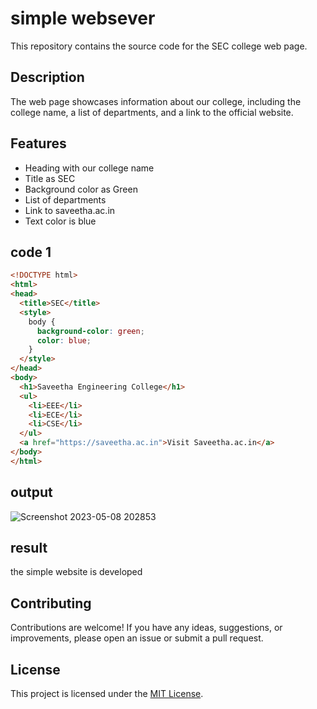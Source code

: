 
# simple websever

This repository contains the source code for the SEC college web page.

## Description

The web page showcases information about our college, including the college name, a list of departments, and a link to the official website.

## Features

- Heading with our college name
- Title as SEC
- Background color as Green
- List of departments
- Link to saveetha.ac.in
- Text color is blue

## code 1
```html
<!DOCTYPE html>
<html>
<head>
  <title>SEC</title>
  <style>
    body {
      background-color: green;
      color: blue;
    }
  </style>
</head>
<body>
  <h1>Saveetha Engineering College</h1>
  <ul>
    <li>EEE</li>
    <li>ECE</li>
    <li>CSE</li>
  </ul>
  <a href="https://saveetha.ac.in">Visit Saveetha.ac.in</a>
</body>
</html>
```
## output


![Screenshot 2023-05-08 202853](https://user-images.githubusercontent.com/128461833/236858645-7344d09b-92eb-47b3-9bf6-0d8eb852916d.png)

## result

the simple website is developed



## Contributing

Contributions are welcome! If you have any ideas, suggestions, or improvements, please open an issue or submit a pull request.

## License

This project is licensed under the [MIT License](LICENSE).
